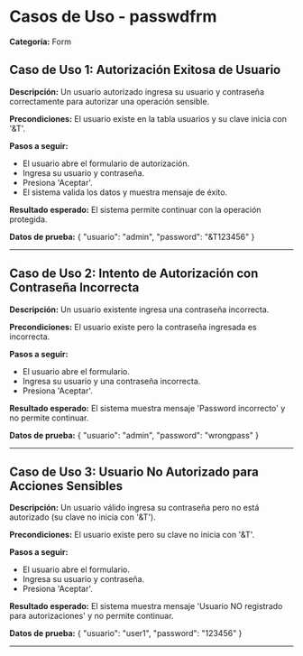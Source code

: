 # Casos de Uso - passwdfrm

**Categoría:** Form

## Caso de Uso 1: Autorización Exitosa de Usuario

**Descripción:** Un usuario autorizado ingresa su usuario y contraseña correctamente para autorizar una operación sensible.

**Precondiciones:**
El usuario existe en la tabla usuarios y su clave inicia con '&T'.

**Pasos a seguir:**
- El usuario abre el formulario de autorización.
- Ingresa su usuario y contraseña.
- Presiona 'Aceptar'.
- El sistema valida los datos y muestra mensaje de éxito.

**Resultado esperado:**
El sistema permite continuar con la operación protegida.

**Datos de prueba:**
{ "usuario": "admin", "password": "&T123456" }

---

## Caso de Uso 2: Intento de Autorización con Contraseña Incorrecta

**Descripción:** Un usuario existente ingresa una contraseña incorrecta.

**Precondiciones:**
El usuario existe pero la contraseña ingresada es incorrecta.

**Pasos a seguir:**
- El usuario abre el formulario.
- Ingresa su usuario y una contraseña incorrecta.
- Presiona 'Aceptar'.

**Resultado esperado:**
El sistema muestra mensaje 'Password incorrecto' y no permite continuar.

**Datos de prueba:**
{ "usuario": "admin", "password": "wrongpass" }

---

## Caso de Uso 3: Usuario No Autorizado para Acciones Sensibles

**Descripción:** Un usuario válido ingresa su contraseña pero no está autorizado (su clave no inicia con '&T').

**Precondiciones:**
El usuario existe pero su clave no inicia con '&T'.

**Pasos a seguir:**
- El usuario abre el formulario.
- Ingresa su usuario y contraseña.
- Presiona 'Aceptar'.

**Resultado esperado:**
El sistema muestra mensaje 'Usuario NO registrado para autorizaciones' y no permite continuar.

**Datos de prueba:**
{ "usuario": "user1", "password": "123456" }

---

